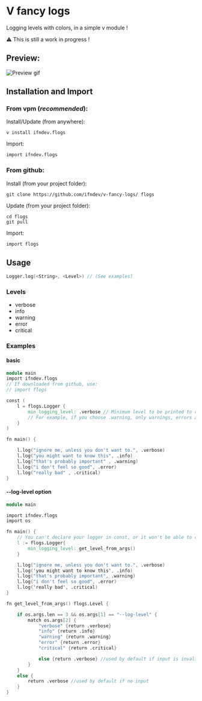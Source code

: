 # V fancy logs
Logging levels with colors, in a simple v module !

:warning: This is still a work in progress !

## Preview:
![Preview gif](https://raw.githubusercontent.com/ifndev/v-fancy-logs/master/.readme-assets/demo.gif)

## Installation and Import

### From vpm (*recommended*):

Install/Update (from anywhere):
```
v install ifndev.flogs
```

Import:
```v
import ifndev.flogs
```

### From github:

Install (from your project folder):
```
git clone https://github.com/ifndev/v-fancy-logs/ flogs
```

Update (from your project folder):
```
cd flogs
git pull
```

Import:
```v
import flogs
```

## Usage

```v
Logger.log(<String>, <Level>) // (See examples)
````

### Levels

- verbose
- info
- warning
- error
- critical

### Examples

#### basic

```v
module main
import ifndev.flogs
// If downloaded from github, use:
// import flogs

const (
	l = flogs.Logger {
		min_logging_level: .verbose // Minimum level to be printed to console
		// For example, if you choose .warning, only warnings, errors and critical errors will be displayed
	}
)

fn main() {

	l.log("ignore me, unless you don't want to.", .verbose)
	l.log("you might want to know this", .info)
	l.log("that's probably important" , .warning)
	l.log("i don't feel so good", .error)
	l.log("really bad" , .critical)
}
```

#### --log-level option

```v
module main

import ifndev.flogs
import os

fn main() {
	// You can't declare your logger in const, or it won't be able to capture args
	l := flogs.Logger{
		min_logging_level: get_level_from_args() 
	}

	l.log("ignore me, unless you don't want to.", .verbose)
	l.log('you might want to know this', .info)
	l.log("that's probably important", .warning)
	l.log("i don't feel so good", .error)
	l.log('really bad', .critical)
}

fn get_level_from_args() flogs.Level {

	if os.args.len == 3 && os.args[1] == "--log-level" {
		match os.args[2] {
			"verbose" {return .verbose}
			"info" {return .info}
			"warning" {return .warning}
			"error" {return .error}
			"critical" {return .critical}

			else {return .verbose} //used by default if input is invalid
		}
	}
	else {
		return .verbose //used by default if no input
	}
}
```
